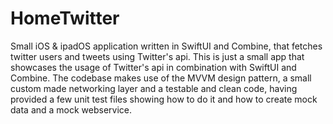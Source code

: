 # HomeTwitter

Small iOS & ipadOS application written in SwiftUI and Combine, that fetches twitter users and tweets using Twitter's api.
This is just a small app that showcases the usage of Twitter's api in combination with SwiftUI and Combine. The codebase makes use of the MVVM design pattern, a small custom made networking layer and a testable and clean code, having provided a few unit test files showing how to do it and how to create mock data and a mock webservice.
